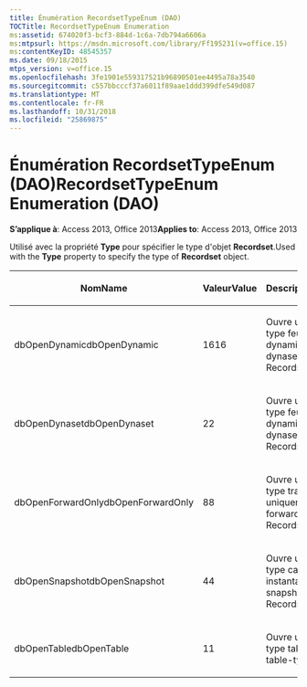 ```yaml
---
title: Énumération RecordsetTypeEnum (DAO)
TOCTitle: RecordsetTypeEnum Enumeration
ms:assetid: 674020f3-bcf3-884d-1c6a-7db794a6606a
ms:mtpsurl: https://msdn.microsoft.com/library/Ff195231(v=office.15)
ms:contentKeyID: 48545357
ms.date: 09/18/2015
mtps_version: v=office.15
ms.openlocfilehash: 3fe1901e559317521b96890501ee4495a78a3540
ms.sourcegitcommit: c557bbcccf37a6011f89aae1ddd399dfe549d087
ms.translationtype: MT
ms.contentlocale: fr-FR
ms.lasthandoff: 10/31/2018
ms.locfileid: "25869875"
---
```

# <a name="recordsettypeenum-enumeration-dao"></a><span data-ttu-id="8999c-102">Énumération RecordsetTypeEnum (DAO)</span><span class="sxs-lookup"><span data-stu-id="8999c-102">RecordsetTypeEnum Enumeration (DAO)</span></span>


<span data-ttu-id="8999c-103">**S’applique à**: Access 2013, Office 2013</span><span class="sxs-lookup"><span data-stu-id="8999c-103">**Applies to**: Access 2013, Office 2013</span></span>

<span data-ttu-id="8999c-104">Utilisé avec la propriété **Type** pour spécifier le type d'objet **Recordset**.</span><span class="sxs-lookup"><span data-stu-id="8999c-104">Used with the **Type** property to specify the type of **Recordset** object.</span></span>

<table>
<colgroup>
<col style="width: 33%" />
<col style="width: 33%" />
<col style="width: 33%" />
</colgroup>
<thead>
<tr class="header">
<th><p><span data-ttu-id="8999c-105">Nom</span><span class="sxs-lookup"><span data-stu-id="8999c-105">Name</span></span></p></th>
<th><p><span data-ttu-id="8999c-106">Valeur</span><span class="sxs-lookup"><span data-stu-id="8999c-106">Value</span></span></p></th>
<th><p><span data-ttu-id="8999c-107">Description</span><span class="sxs-lookup"><span data-stu-id="8999c-107">Description</span></span></p></th>
</tr>
</thead>
<tbody>
<tr class="odd">
<td><p><span data-ttu-id="8999c-108">dbOpenDynamic</span><span class="sxs-lookup"><span data-stu-id="8999c-108">dbOpenDynamic</span></span></p></td>
<td><p><span data-ttu-id="8999c-109">16</span><span class="sxs-lookup"><span data-stu-id="8999c-109">16</span></span></p></td>
<td><p><span data-ttu-id="8999c-110">Ouvre un recordset de type feuille de réponse dynamique</span><span class="sxs-lookup"><span data-stu-id="8999c-110">Opens a dynaset-type Recordset</span></span></p></td>
</tr>
<tr class="even">
<td><p><span data-ttu-id="8999c-111">dbOpenDynaset</span><span class="sxs-lookup"><span data-stu-id="8999c-111">dbOpenDynaset</span></span></p></td>
<td><p><span data-ttu-id="8999c-112">2</span><span class="sxs-lookup"><span data-stu-id="8999c-112">2</span></span></p></td>
<td><p><span data-ttu-id="8999c-113">Ouvre un recordset de type feuille de réponse dynamique</span><span class="sxs-lookup"><span data-stu-id="8999c-113">Opens a dynaset-type Recordset</span></span></p></td>
</tr>
<tr class="odd">
<td><p><span data-ttu-id="8999c-114">dbOpenForwardOnly</span><span class="sxs-lookup"><span data-stu-id="8999c-114">dbOpenForwardOnly</span></span></p></td>
<td><p><span data-ttu-id="8999c-115">8</span><span class="sxs-lookup"><span data-stu-id="8999c-115">8</span></span></p></td>
<td><p><span data-ttu-id="8999c-116">Ouvre un recordset de type transfert uniquement</span><span class="sxs-lookup"><span data-stu-id="8999c-116">Opens a forward-only type Recordset</span></span></p></td>
</tr>
<tr class="even">
<td><p><span data-ttu-id="8999c-117">dbOpenSnapshot</span><span class="sxs-lookup"><span data-stu-id="8999c-117">dbOpenSnapshot</span></span></p></td>
<td><p><span data-ttu-id="8999c-118">4</span><span class="sxs-lookup"><span data-stu-id="8999c-118">4</span></span></p></td>
<td><p><span data-ttu-id="8999c-119">Ouvre un recordset de type capture instantanée</span><span class="sxs-lookup"><span data-stu-id="8999c-119">Opens a snapshot-type Recordset</span></span></p></td>
</tr>
<tr class="odd">
<td><p><span data-ttu-id="8999c-120">dbOpenTable</span><span class="sxs-lookup"><span data-stu-id="8999c-120">dbOpenTable</span></span></p></td>
<td><p><span data-ttu-id="8999c-121">1</span><span class="sxs-lookup"><span data-stu-id="8999c-121">1</span></span></p></td>
<td><p><span data-ttu-id="8999c-122">Ouvre un recordset de type table</span><span class="sxs-lookup"><span data-stu-id="8999c-122">Opens a table-type Recordset</span></span></p></td>
</tr>
</tbody>
</table>

